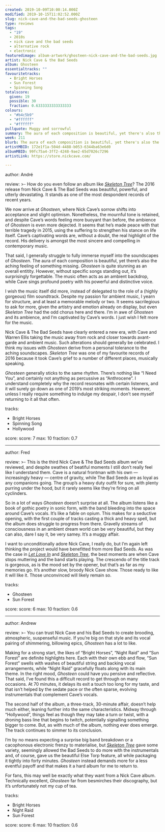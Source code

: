 ```yaml
---
created: 2019-10-09T10:00:14.000Z
modified: 2019-10-15T11:02:52.000Z
slug: nick-cave-and-the-bad-seeds-ghosteen
type: reviews
tags:
  - "19"
  - 2010s
  - nick cave and the bad seeds
  - alternative rock
  - electronic
featuredimage: album-artwork/ghosteen-nick-cave-and-the-bad-seeds.jpg
artist: Nick Cave & the Bad Seeds
album: Ghosteen
essentialtracks: ""
favouritetracks:
  - Bright Horses
  - Sun Forest
  - Spinning Song
totalscore:
  given: 19
  possible: 30
  fraction: 0.6333333333333333
colours:
  - "#b4c5b9"
  - "#ffffff"
  - "#ffffff"
pullquote: Muggy and sorrowful
summary: The aura of each composition is beautiful, yet there's also the aching feeling of something missing. Ghosteen is quite stunning as an overall entitity. However, without specific songs standing out, it's surprisingly forgettable.
week: 211
blurb: The aura of each composition is beautiful, yet there's also the aching feeling of something missing. Stunning, and yet also oddly forgettable.
artistMBID: 172e1f1a-504d-4488-b053-6344ba63e6d0
albumMBID: 99fc75a4-3ff2-4248-9ae2-65d7026c7296
artistLink: https://store.nickcave.com/

---
```


author: André

review: >-
  How do you even follow an album like [*Skeleton Tree*](/reviews/nick-cave-and-the-bad-seeds-skeleton-tree/)? The 2016 release from Nick Cave & The Bad Seeds was beautiful, powerful, and utterly devastating. It stands as one of the most despondent records of recent years. 
  
  We now arrive at *Ghosteen*, where Nick Cave’s sorrow shifts into acceptance and slight optimism. Nonetheless, the mournful tone is retained, and despite Cave’s words feeling more buoyant than before, the ambience of *Ghosteen* is even more dejected. It seems that he’s made peace with that terrible tragedy in 2015, using the suffering to strengthen his stance on life itself. Cave’s captivating words are, without a doubt, the real highlight of the record. His delivery is amongst the most sincere and compelling in contemporary music.

  That said, I generally struggle to fully immerse myself into the soundscapes of *Ghosteen*. The aura of each composition is beautiful, yet there’s also the aching feeling of something missing. *Ghosteen* is quite stunning as an overall entitity. However, without specific songs standing out, it’s surprisingly forgettable. The music often acts as an ambient backdrop, while Cave sings profound poetry with his powerful and distinctive voice. 
  
  I wish the music itself did more, instead of delegated to the role of a (highly gorgeous) film soundtrack. Despite my passion for ambient music, I yearn for structure, and at least a memorable melody or two. It seems sacrilegious to ask for more, given the artistry and emotion already on display, but even *Skeleton Tree* had the odd chorus here and there. I’m in awe of *Ghosteen* and its ambience, and I’m captivated by Cave’s words. I just wish I felt more for the music.

  Nick Cave & The Bad Seeds have clearly entered a new era, with Cave and Warren Ellis taking the music away from rock and closer towards avant-garde and ambient music. Such alterations should generally be celebrated. I think my issues with *Ghosteen* derive from a personal tolerance to the aching soundscapes. *Skeleton Tree* was one of my favourite records of 2016 because it took Cave’s grief to a number of different places, musically speaking. 
  
  *Ghosteen* generally sticks to the same rhythm. There’s nothing like “I Need You”, and certainly not anything as percussive as “Anthrocene”. I understand completely why the record resonates with certain listeners, and it will surely go down as one of 2019’s most striking moments. However, unless I really require something to indulge my despair, I don’t see myself returning to it all that often.

tracks:
  - Bright Horses
  - ­­Spinning Song
  - ­­Hollywood

score:
  score: 7
  max: 10
  fraction: 0.7

---
author: Fred

review: >-
  This is the third Nick Cave & The Bad Seeds album we’ve reviewed, and despite swathes of beatiful moments I still don’t really feel like I understand them. Cave is a natural frontman with his own — increasingly heavy — centre of gravity, while The Bad Seeds are as loyal as any companions going. The group’s a heavy duty outfit for sure, with plenty purring under the hood, but it rarely seems like they’re firing on all cyclinders.

  So in a lot of ways *Ghosteen* doesn’t surprise at all. The album listens like a book of gothic poetry in sonic form, with the band bleeding into the space around Cave’s vocals. It’s like a fable on opium. This makes for a seductive opening, with the first couple of tracks casting a thick and heavy spell, but the album does struggle to progress from there. Gravelly streams of consciousness in an ambient dream world can be very beautiful, but they can also, dare I say it, be very samey. It’s a muggy affair.

  I want to unconditionally adore Nick Cave, I really do, but I’m again left thinking the project would have benefitted from more Bad Seeds. As was the case in [*Let Love In*](/reviews/nick-cave-and-the-bad-seeds-let-love-in/) and [*Skeleton Tree*](/reviews/nick-cave-and-the-bad-seeds-skeleton-tree/), the best moments are when Cave stops muttering and the band starts playing. The crescendo of the title track is gorgeous, as is the mood set by the opener, but that’s as far as my memories go. It’s another slow, broody Nick Cave show. Those ready to like it will like it. Those unconvinced will likely remain so.

tracks:
  - Ghosteen
  - ­­Sun Forest

score:
  score: 6
  max: 10
  fraction: 0.6

---
author: Andrew

review: >-
  You can trust Nick Cave and his Bad Seeds to create brooding, atmospheric, suspenseful music. If you’re big on that style and its vocal pairing of shimmering, billowing epics, *Ghosteen* has a lot to like.

  Making for a strong start, the likes of “Bright Horses”, “Night Raid” and “Sun Forest” are definite highlights here. Each with their own ebb and flow, “Sun Forest” swells with washes of beautiful string and backing vocal arrangements, while “Night Raid” gracefully floats along with its main theme. In the right mood, *Ghosteen* could have you pensive and reflective. That said, I’ve found this a difficult record to get through on many occasions. At 70 minutes, it delays its exit a touch too long for my taste, and that isn’t helped by the sedate pace or the often sparse, evolving instrumentals that complement Cave’s vocals.

  The second half of the album, a three-track, 30-minute affair, doesn’t help much either, leaning further into the same characteristics. Midway through “Hollywood”, things feel as though they may take a turn or twist, with a droning bass line that begins to twitch, potentially signalling something bigger to come. But, as with much of the album, nothing ever does emerge. The track continues to simmer to its conclusion.

  I’m by no means expecting a surprise big band breakdown or a cacophonous electronic frenzy to materialise, but [*Skeleton Tree*](/reviews/nick-cave-and-the-bad-seeds-skeleton-tree/) gave some variety, seemingly allowed the Bad Seeds to do more with the instrumentals and, of course, gave us the beautiful Else Torp feature, all while packaging it tightly into forty minutes. *Ghosteen* instead demands more for a less eventful payoff and that makes it a hard album for me to return to.

  For fans, this may well be exactly what they want from a Nick Cave album. Technically excellent, *Ghosteen* far from besmirches their discography, but it’s unfortunately not my cup of tea.

tracks:
  - Bright Horses
  - ­­Night Raid
  - ­­Sun Forest

score:
  score: 6
  max: 10
  fraction: 0.6
